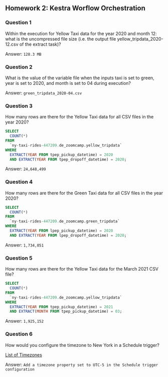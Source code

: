 ## Homework 2: Kestra Worflow Orchestration

### Question 1
Within the execution for Yellow Taxi data for the year 2020 and month 12: what is the uncompressed file size (i.e. the output file yellow_tripdata_2020-12.csv of the extract task)?

Answer: `128.3 MB`

### Question 2
What is the value of the variable file when the inputs taxi is set to green, year is set to 2020, and month is set to 04 during execution?

Answer: `green_tripdata_2020-04.csv`

### Question 3
How many rows are there for the Yellow Taxi data for all CSV files in the year 2020?

```sql
SELECT 
  COUNT(*) 
FROM
  `ny-taxi-rides-447209.de_zoomcamp.yellow_tripdata`
WHERE 
  EXTRACT(YEAR FROM tpep_pickup_datetime) = 2020
  AND EXTRACT(YEAR FROM tpep_dropoff_datetime) = 2020;
```

Answer: `24,648,499`

### Question 4
How many rows are there for the Green Taxi data for all CSV files in the year 2020?

```sql
SELECT 
  COUNT(*) 
FROM
  `ny-taxi-rides-447209.de_zoomcamp.green_tripdata`
WHERE 
  EXTRACT(YEAR FROM lpep_pickup_datetime) = 2020
  AND EXTRACT(YEAR FROM lpep_dropoff_datetime) = 2020;
```

Answer: `1,734,051`

### Question 5
How many rows are there for the Yellow Taxi data for the March 2021 CSV file?

```sql
SELECT 
  COUNT(*) 
FROM
  `ny-taxi-rides-447209.de_zoomcamp.yellow_tripdata`
WHERE 
  EXTRACT(YEAR FROM tpep_pickup_datetime) = 2021
  AND EXTRACT(MONTH FROM tpep_pickup_datetime) = 03;
```

Answer: `1,925,152`

### Question 6
How would you configure the timezone to New York in a Schedule trigger?

[List of Timezones](https://en.wikipedia.org/wiki/List_of_tz_database_time_zones#List)

Answer: `Add a timezone property set to UTC-5 in the Schedule trigger configuration`